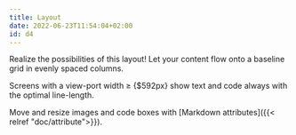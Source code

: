 ```yaml
---
title: Layout
date: 2022-06-23T11:54:04+02:00
id: d4
---
```


Realize the possibilities of this layout! Let your content flow onto a baseline grid in evenly spaced columns.

Screens with a view-port width &ge; {$592px} show text and code always with the optimal line-length.  

Move and resize images and code boxes with [Markdown attributes]({{< relref "doc/attribute">}}).
